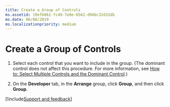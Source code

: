 ```yaml
---
title: Create a Group of Controls
ms.assetid: 19efb861-fc49-7e8e-6562-d94bc32d32db
ms.date: 06/08/2019
ms.localizationpriority: medium
---
```



# Create a Group of Controls

1. Select each control that you want to include in the group. (The dominant control does not affect this procedure. For more information, see [How to: Select Multiple Controls and the Dominant Control](select-multiple-controls-and-the-dominant-control.md).)
    
2. On the **Developer** tab, in the **Arrange** group, click **Group**, and then click **Group**.

[!include[Support and feedback](~/includes/feedback-boilerplate.md)]